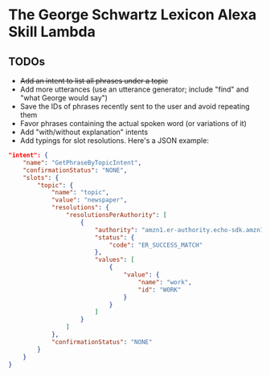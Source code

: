 # The George Schwartz Lexicon Alexa Skill Lambda

## TODOs

* ~~Add an intent to list all phrases under a topic~~
* Add more utterances (use an utterance generator; include "find" and "what George would say")
* Save the IDs of phrases recently sent to the user and avoid repeating them
* Favor phrases containing the actual spoken word (or variations of it)
* Add "with/without explanation" intents
* Add typings for slot resolutions. Here's a JSON example:

```json
"intent": {
    "name": "GetPhraseByTopicIntent",
    "confirmationStatus": "NONE",
    "slots": {
        "topic": {
            "name": "topic",
            "value": "newspaper",
            "resolutions": {
                "resolutionsPerAuthority": [
                    {
                        "authority": "amzn1.er-authority.echo-sdk.amzn1.ask.skill.5350392a-8244-473a-85ac-81bfe7034fb9.Topic",
                        "status": {
                            "code": "ER_SUCCESS_MATCH"
                        },
                        "values": [
                            {
                                "value": {
                                    "name": "work",
                                    "id": "WORK"
                                }
                            }
                        ]
                    }
                ]
            },
            "confirmationStatus": "NONE"
        }
    }
}
```
